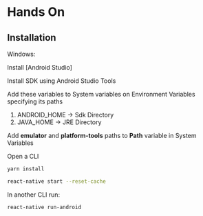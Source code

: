 # Hands On

## Installation
Windows:

Install [Android Studio]

Install SDK using Android Studio Tools

Add these variables to System variables on Environment Variables specifying its paths 

1. ANDROID_HOME -> Sdk Directory
2. JAVA_HOME -> JRE Directory

Add **emulator** and **platform-tools** paths to **Path** variable in System Variables

Open a CLI

```sh
yarn install
```

```sh
react-native start --reset-cache
```

In another CLI run:

```sh
react-native run-android
```

